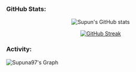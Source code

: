 <h3 align="left">GitHub Stats:</h3>
<div align="center">
 
![Supun's GitHub stats](https://github-readme-stats.vercel.app/api?username=yzkthreadz\&theme=midnight-purple\&show_icons=true\&show=reviews,prs_merged,prs_merged_percentage\&hide=contribs,issues)

[![GitHub Streak](https://streak-stats.demolab.com/?user=yzkthreadz&theme=midnight-purple)](https://git.io/streak-stats)

</div>




<h3 align="left">Activity:</h3>

![Supuna97's Graph](https://github-readme-activity-graph.vercel.app/graph?username=yzkthreadz&custom_title=Yzk's%20GitHub%20Activity%20Graph&bg_color=0D1117&color=7F3FBF&line=7F3FBF&point=7F3FBF&area_color=FFFFFF&title_color=FFFFFF&area=true)
<br><br>

